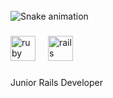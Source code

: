 

<br clear="both">

<img src="https://raw.githubusercontent.com/vladyslav-todorchuk-rg/vladyslav-todorchuk-rg/output/snake.svg" alt="Snake animation" />

###

<div align="left">
  <img src="https://cdn.jsdelivr.net/gh/devicons/devicon/icons/ruby/ruby-original.svg" height="40" alt="ruby logo"  />
  <img width="12" />
  <img src="https://cdn.jsdelivr.net/gh/devicons/devicon/icons/rails/rails-original-wordmark.svg" height="40" alt="rails logo"  />
</div>

###

<p align="left">Junior Rails Developer</p>

###
